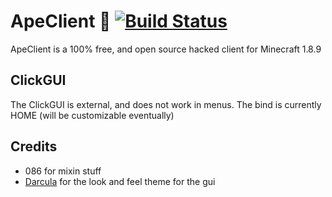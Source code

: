 # ApeClient 🦧 [![Build Status](https://travis-ci.org/obamabob/ApeClient.svg?branch=main)](https://travis-ci.org/obamabob/ApeClient)
ApeClient is a 100% free, and open source hacked client for Minecraft 1.8.9
## ClickGUI
The ClickGUI is external, and does not work in menus. The bind is currently HOME (will be customizable eventually)
## Credits
 - 086 for mixin stuff
 - [Darcula](https://github.com/bulenkov/Darcula) for the look and feel theme for the gui
